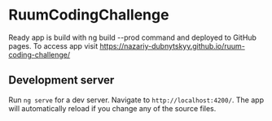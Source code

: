 # RuumCodingChallenge

Ready app is build with ng build --prod command and deployed to GitHub pages. To access app visit https://nazariy-dubnytskyy.github.io/ruum-coding-challenge/

## Development server

Run `ng serve` for a dev server. Navigate to `http://localhost:4200/`. The app will automatically reload if you change any of the source files.
